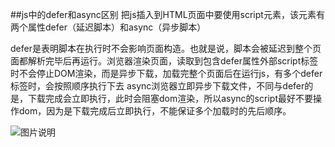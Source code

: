 ##js中的defer和async区别
把js插入到HTML页面中要使用script元素，该元素有两个属性defer（延迟脚本）和async（异步脚本）

defer是表明脚本在执行时不会影响页面构造。也就是说，脚本会被延迟到整个页面都解析完毕后再运行。浏览器渲染页面，读取到包含defer属性外部script标签时不会停止DOM渲染，而是异步下载，加载完整个页面后在运行js，有多个defer标签时，会按照顺序执行下去
async浏览器立即异步下载文件，不同与defer的是，下载完成会立即执行，此时会阻塞dom渲染，所以async的script最好不要操作dom，因为是下载完成后立即执行，不能保证多个加载时的先后顺序。

![图片说明](https://images2018.cnblogs.com/blog/1439199/201808/1439199-20180829103134643-1321595510.jpg)